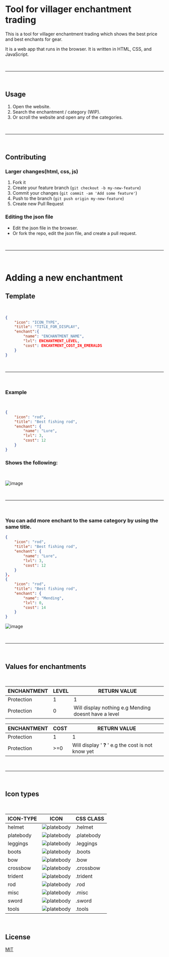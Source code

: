 # Tool for villager enchantment trading

This is a tool for villager enchantment trading which shows the best price and best enchants for gear.

It is a web app that runs in the browser. It is written in HTML, CSS, and JavaScript.

<br>

---

<br>

## Usage

1. Open the website.
2. Search the enchantment / category (WIP).
3. Or scroll the website and open any of the categories.

<br>

---

<br>

## Contributing

### Larger changes(html, css, js)

1. Fork it
2. Create your feature branch (`git checkout -b my-new-feature`)
3. Commit your changes (`git commit -am 'Add some feature'`)
4. Push to the branch (`git push origin my-new-feature`)
5. Create new Pull Request

### Editing the json file

-   Edit the json file in the browser.
-   Or fork the repo, edit the json file, and create a pull request.

<br>

---

<br>

# Adding a new enchantment

## Template

<br>

```json
{
    "icon": "ICON_TYPE",
    "title": "TITLE_FOR_DISPLAY",
    "enchant":{
        "name": "ENCHANTMENT_NAME",
        "lvl": ENCHANTMENT_LEVEL,
        "cost": ENCANTMENT_COST_IN_EMERALDS
    }
}
```

<br>

---

<br>

### Example

<br>

```json
{
    "icon": "rod",
    "title": "Best fishing rod",
    "enchant": {
        "name": "Lure",
        "lvl": 3,
        "cost": 12
    }
}
```

### Shows the following:

<br>

![image](https://user-images.githubusercontent.com/72470168/189490855-5bcf842d-a43a-42ce-8194-c644b2f8fe01.png)

<br>

---

<br>

### You can add more enchant to the same category by using the same title.

```json
{
    "icon": "rod",
    "title": "Best fishing rod",
    "enchant": {
        "name": "Lure",
        "lvl": 3,
        "cost": 12
    }
},
{
    "icon": "rod",
    "title": "Best fishing rod",
    "enchant": {
        "name": "Mending",
        "lvl": 0,
        "cost": 14
    }
}
```

![image](https://user-images.githubusercontent.com/72470168/189490905-6fabd3e0-3519-4c9b-8098-d337ac2bc04b.png)

<br>

---

<br>

## Values for enchantments

<br>

| ENCHANTMENT | LEVEL | RETURN VALUE                                         |
| ----------- | ----- | ---------------------------------------------------- |
| Protection  | 1     | 1                                                    |
| Protection  | 0     | Will display nothing e.g Mending doesnt have a level |

| ENCHANTMENT | COST | RETURN VALUE                                        |
| ----------- | ---- | --------------------------------------------------- |
| Protection  | 1    | 1                                                   |
| Protection  | >=0  | Will display ' **?** ' e.g the cost is not know yet |

<br>

---

<br>

## Icon types

<br>
 
| ICON-TYPE | ICON                                       | CSS CLASS  |
| --------- | ------------------------------------------ | ---------- |
| helmet    | ![platebody](/img/iron_helmet.png)     | .helmet    |
| platebody | ![platebody](/img/iron_platebody.png)  | .platebody |
| leggings  | ![platebody](/img/iron_leggings.png)   | .leggings  |
| boots     | ![platebody](/img/iron_platebody.png)  | .boots     |
| bow       | ![platebody](/img/iron_boots.png)      | .bow       |
| crossbow  | ![platebody](/img/crossbow.png)        | .crossbow  |
| trident   | ![platebody](/img/trident.png)         | .trident   |
| rod       | ![platebody](/img/rod.png)             | .rod       |
| misc      | ![platebody](/img/enchanted_book.webp) | .misc      |
| sword     | ![platebody](/img/iron_sword.png)      | .sword     |
| tools     | ![platebody](/img/iron_pickaxe.png)    | .tools     |

<br>

## License

[MIT](https://choosealicense.com/licenses/mit/)
